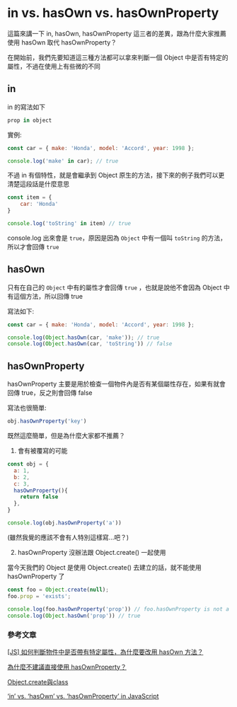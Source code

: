 # in vs. hasOwn vs. hasOwnProperty

這篇來講一下 in, hasOwn, hasOwnProperty 這三者的差異，跟為什麼大家推薦使用 hasOwn 取代 hasOwnProperty？

在開始前，我們先要知道這三種方法都可以拿來判斷一個 Object 中是否有特定的屬性，不過在使用上有些微的不同

## in

in 的寫法如下

```js
prop in object
```

實例:

```js
const car = { make: 'Honda', model: 'Accord', year: 1998 };

console.log('make' in car); // true
```

不過 in 有個特性，就是會繼承到 Object 原生的方法，接下來的例子我們可以更清楚這段話是什麼意思

```js
const item = {
    car: 'Honda'
}

console.log('toString' in item) // true
```

console.log 出來會是 `true`，原因是因為 `Object` 中有一個叫 `toString` 的方法，所以才會回傳 `true`

## hasOwn

只有在自己的 `Object` 中有的屬性才會回傳 `true` ，也就是說他不會因為 Object 中有這個方法，所以回傳 true

寫法如下:

```js
const car = { make: 'Honda', model: 'Accord', year: 1998 };

console.log(Object.hasOwn(car, 'make')); // true
console.log(Object.hasOwn(car, 'toString')) // false
```

## hasOwnProperty

hasOwnProperty 主要是用於檢查一個物件內是否有某個屬性存在，如果有就會回傳 true，反之則會回傳 false

寫法也很簡單:

```js
obj.hasOwnProperty('key')
```

既然這麼簡單，但是為什麼大家都不推薦？


1. 會有被覆寫的可能 

```js
const obj = {
  a: 1,
  b: 2,
  c: 3,
  hasOwnProperty(){
    return false
  },
}

console.log(obj.hasOwnProperty('a')) 
```

(雖然我覺的應該不會有人特別這樣寫...吧？)

2. hasOwnProperty 沒辦法跟 Object.create() 一起使用

當今天我們的 Object 是使用 Object.create() 去建立的話，就不能使用 hasOwnProperty 了

```js
const foo = Object.create(null);
foo.prop = 'exists';

console.log(foo.hasOwnProperty('prop')) // foo.hasOwnProperty is not a function
console.log(Object.hasOwn('prop')) // true
```



### 參考文章

[[JS] 如何判斷物件中是否帶有特定屬性，為什麼要改用 hasOwn 方法？](https://ithelp.ithome.com.tw/articles/10302805)

[為什麼不建議直接使用 hasOwnProperty？](https://israynotarray.com/javascript/20230218/1132871629/)

[Object.create與class](https://ithelp.ithome.com.tw/articles/10195322)

[‘in’ vs. ‘hasOwn’ vs. ‘hasOwnProperty’ in JavaScript](https://javascript.plainenglish.io/in-vs-hasown-vs-hasownproperty-in-javascript-885771d2d100)
